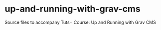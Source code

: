 # up-and-running-with-grav-cms
Source files to accompany Tuts+ Course: Up and Running with Grav CMS
